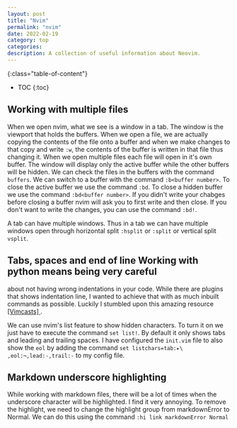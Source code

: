 ```yaml
--- 
layout: post 
title: "Nvim" 
permalink: "nvim"
date: 2022-02-19
category: top
categories: 
description: A collection of useful information about Neovim.
---
```


{:class="table-of-content"}
* TOC 
{:toc}

## Working with multiple files

When we open nvim, what we see is a window in a tab. The window is the viewport
that holds the buffers. When we open a file, we are actually copying the
contents of the file onto a buffer and when we make changes to that copy and
write `:w`, the contents of the buffer is written in that file thus changing it.
When we open multiple files each file will open in it's own buffer. The window
will display only the active buffer while the other buffers will be hidden. We
can check the files in the buffers with the command `buffers`. We can switch to
a buffer with the command `:b<buffer number>`. To close the active buffer we use
the command `:bd`. To close a hidden buffer we use the command `:bd<buffer
number>`. If you didn't write your chabges before closing a buffer nvim will ask
you to first write and then close. If you don't want to write the changes, you
can use the command `:bd!`.

A tab can have multiple windows. Thus in a tab we can have multiple windows open
through horizontal split `:hsplit` or `:split` or vertical split `vsplit`.

## Tabs, spaces and end of line Working with python means being very careful
about not having wrong indentations in your code. While there are plugins that
shows indentation line, I wanted to achieve that with as much inbuilt commands
as possible. Luckily I stumbled upon this amazing resource [ [Vimcasts] ](
http://vimcasts.org/episodes/page/8/ ).

We can use nvim's list feature to show hidden characters. To turn it on we just
have to execute the command `set list!`. By default it only shows tabs and
leading and trailing spaces. I have configured the `init.vim` file to also show
the `eol` by adding the command `set listchars=tab:▸\ ,eol:¬,lead:-,trail:-` to
my config file.

## Markdown underscore highlighting

While working with markdown files, there will be a lot of times when the
underscore character will be highlighted. I find it very annoying. To remove the
highlight, we need to change the highlight group from markdownError to Normal.
We can do this using the command `:hi link markdownError Normal`
